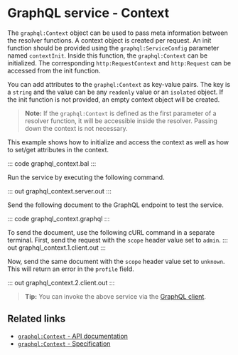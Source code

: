 # GraphQL service - Context

The `graphql:Context` object can be used to pass meta information between the resolver functions. A context object is created per request. An init function should be provided using the `graphql:ServiceConfig` parameter named `contextInit`. Inside this function, the `graphql:Context` can be initialized. The corresponding `http:RequestContext` and `http:Request` can be accessed from the init function.

You can add attributes to the `graphql:Context` as key-value pairs. The key is a `string` and the value can be any `readonly` value or an `isolated` object. If the init function is not provided, an empty context object will be created.

>**Note:** If the `graphql:Context` is defined as the first parameter of a resolver function, it will be accessible inside the resolver. Passing down the context is not necessary.

This example shows how to initialize and access the context as well as how to set/get attributes in the context.

::: code graphql_context.bal :::

Run the service by executing the following command.

::: out graphql_context.server.out :::

Send the following document to the GraphQL endpoint to test the service.

::: code graphql_context.graphql :::

To send the document, use the following cURL command in a separate terminal. First, send the request with the `scope` header value set to `admin`.
::: out graphql_context.1.client.out :::

Now, send the same document with the `scope` header value set to `unknown`. This will return an error in the `profile` field.

::: out graphql_context.2.client.out :::

>**Tip:** You can invoke the above service via the [GraphQL client](/learn/by-example/graphql-client/).

## Related links
- [`graphql:Context` - API documentation](https://lib.ballerina.io/ballerina/graphql/latest/classes/Context)
- [`graphql:Context` - Specification](/spec/graphql/#8-context)
